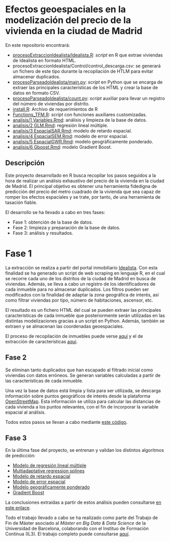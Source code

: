 # Efectos geoespaciales en la modelización del precio de la vivienda en la ciudad de Madrid

En este repositorio encontrará:

- [procesoExtraccionIdealista/Idealista.R](https://github.com/AndreaAzabal/proyecto-vivienda/blob/main/procesoExtraccionIdealista/Idealista.R): *script* en R que extrae viviendas de Idealista en formato HTML.
- procesoExtraccionIdealista/Control/control_descarga.csv: se generará un fichero de este tipo durante la recopilación de HTLM para evitar almacenar duplicados. 
- [procesoParseadoIdealista/main.py](https://github.com/AndreaAzabal/proyecto-vivienda/blob/main/procesoParseadoIdealista/main.py): *script* en Python que se encarga de extraer las principales características de los HTML y crear la base de datos en formato CSV.
- [procesoParseadoIdealista/count.py](https://github.com/AndreaAzabal/proyecto-vivienda/blob/main/procesoParseadoIdealista/countfiles.py): *script* auxiliar para llevar un registro del número de viviendas por distrito.
- [install.R](https://github.com/AndreaAzabal/proyecto-vivienda/blob/main/install.R): Archivo de requerimientos de R
- [Functions_TFM.R](https://github.com/AndreaAzabal/proyecto-vivienda/blob/main/Functions_TFM.R): *script* con funciones auxiliares customizadas.
- [analisis/1 Variables.Rmd](https://github.com/AndreaAzabal/proyecto-vivienda/blob/main/analisis/1%20Variables.Rmd): análisis y limpieza de la base de datos.
- [analisis/2 GLM.Rmd](https://github.com/AndreaAzabal/proyecto-vivienda/blob/main/analisis/2%20GLM.Rmd): regresión lineal múltiple.
- [analisis/3 EspacialSAR.Rmd](https://github.com/AndreaAzabal/proyecto-vivienda/blob/main/analisis/3%20EspacialSAR.Rmd): modelo de retardo espacial.
- [analisis/4 EspacialSEM.Rmd](https://github.com/AndreaAzabal/proyecto-vivienda/blob/main/analisis/4%20EspacialSEM.Rmd): modelo de error espacial.
- [analisis/5 EspacialGWR.Rmd](https://github.com/AndreaAzabal/proyecto-vivienda/blob/main/analisis/5%20EspacialGWR.Rmd): modelo geográficamente ponderado.
- [analisis/6 Gboost.Rmd](https://github.com/AndreaAzabal/proyecto-vivienda/blob/main/analisis/6%20Gboost.Rmd): modelo Gradient Boost.


## Descripción

Este proyecto desarrollado en R busca recopilar los pasos seguidos a la hora de realizar un análisis exhaustivo del precio de la vivienda en la ciudad de Madrid. El principal objetivo es obtener una herramienta fidedigna de predicción del precio del metro cuadrado de la vivienda que sea capaz de romper los efectos espaciales y se trate, por tanto, de una herramienta de tasación fiable.

El desarrollo se ha llevado a cabo en tres fases:

- Fase 1: obtención de la base de datos.
- Fase 2: limpieza y preparación de la base de datos.
- Fase 3: análisis y resultados.

# Fase 1

La extracción se realiza a partir del portal inmobiliario [Idealista](https://www.idealista.com/). Con esta finalidad se ha generado un script de web scraping en lenguaje R, en el cual se recorre cada uno de los distritos de la ciudad de Madrid en busca de viviendas. Además, se lleva a cabo un registro de los identificadores de cada inmueble para no almacenar duplicados. Los filtros pueden ser modificados con la finalidad de adaptar la zona geográfica de interés, así como filtrar viviendas por tipo, número de habitaciones, ascensor, etc.

El resultado es un fichero HTML del cual se pueden extraer las principales características de cada inmueble que posteriormente serán utilizadas en las distintas modelizaciones gracias a un script en Python. Además, también se extraen y se almacenan las coordenadas geoespaciales.

El proceso de recopilación de inmuebles puede verse [aquí](https://github.com/AndreaAzabal/proyecto-vivienda/blob/main/procesoExtraccionIdealista/Idealista.R) y el de extracción de características [aquí](https://github.com/AndreaAzabal/proyecto-vivienda/blob/main/procesoParseadoIdealista/main.py).

## Fase 2

Se eliminan tanto duplicados que han escapado al filtrado inicial como viviendas con datos erróneos. Se generan variables calculadas a partir de las características de cada inmueble.

Una vez la base de datos está limpia y lista para ser utilizada, se descarga información sobre puntos geográficos de interés desde la plataforma [OpenStreetMap](https://www.openstreetmap.org/). Esta información se utiliza para calcular las distancias de cada vivienda a los puntos relevantes, con el fin de incorporar la variable espacial al análisis.

Todos estos pasos se llevan a cabo mediante [este código](https://github.com/AndreaAzabal/proyecto-vivienda/blob/main/analisis/1%20Variables.Rmd).

## Fase 3

En la última fase del proyecto, se entrenan y validan los distintos algoritmos de predicción:

- [Modelo de regresión lineal múltiple](https://github.com/AndreaAzabal/proyecto-vivienda/blob/main/analisis/2%20GLM.Rmd)
- [Multiadaptative regression splines](https://github.com/AndreaAzabal/proyecto-vivienda/blob/main/analisis/2%20GLM.Rmd)
- [Modelo de retardo espacial](https://github.com/AndreaAzabal/proyecto-vivienda/blob/main/analisis/3%20EspacialSAR.Rmd)
- [Modelo de error espacial](https://github.com/AndreaAzabal/proyecto-vivienda/blob/main/analisis/4%20EspacialSEM.Rmd)
- [Modelo geográficamente ponderado](https://github.com/AndreaAzabal/proyecto-vivienda/blob/main/analisis/5%20EspacialGWR.Rmd)
- [Gradient Boost](https://github.com/AndreaAzabal/proyecto-vivienda/blob/main/analisis/6%20Gboost.Rmd)

La conclusiones extraídas a partir de estos análisis pueden consultarse [en este enlace](https://andreaazabal.github.io/proyecto-vivienda/).

Todo el trabajo llevado a cabo se ha realizado como parte del Trabajo de Fin de Máster asociado al *Máster en Big Data & Data Science* de la Universidad de Barcelona, colaborando con el Instituo de Formación Continua (IL3). El trabajo completo puede consultarse [aquí](https://drive.google.com/file/d/1dR064t38dnwIDBoBrick_n7QAd4feSJw/view?usp=sharing).



